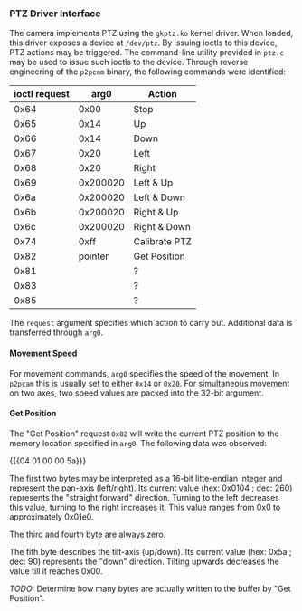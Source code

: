 ### PTZ Driver Interface

The camera implements PTZ using the `gkptz.ko` kernel driver. When loaded, this
driver exposes a device at `/dev/ptz`. By issuing ioctls to this device, PTZ
actions may be triggered. The command-line utility provided in `ptz.c` may be
used to issue such ioctls to the device. Through reverse engineering of the
`p2pcam` binary, the following commands were identified:

| ioctl request | arg0     | Action        |
| ------------- | -------- | ------------- |
|          0x64 |     0x00 | Stop          |
|          0x65 |     0x14 | Up            |
|          0x66 |     0x14 | Down          |
|          0x67 |     0x20 | Left          |
|          0x68 |     0x20 | Right         |
|          0x69 | 0x200020 | Left & Up     |
|          0x6a | 0x200020 | Left & Down   |
|          0x6b | 0x200020 | Right & Up    |
|          0x6c | 0x200020 | Right & Down  |
|          0x74 |     0xff | Calibrate PTZ |
|          0x82 |  pointer | Get Position  |
|          0x81 |          | ?             |
|          0x83 |          | ?             |
|          0x85 |          | ?             |

The `request` argument specifies which action to carry out. Additional data is
transferred through `arg0`.

#### Movement Speed

For movement commands, `arg0` specifies the speed of the movement. In `p2pcam`
this is usually set to either `0x14` or `0x20`. For simultaneous movement on
two axes, two speed values are packed into the 32-bit argument.

#### Get Position

The "Get Position" request `0x82` will write the current PTZ position to the
memory location specified in `arg0`. The following data was observed:

{{{04 01 00 00 5a}}}

The first two bytes may be interpreted as a 16-bit litte-endian integer and
represent the pan-axis (left/right). Its current value (hex: 0x0104 ; dec: 260)
represents the "straight forward" direction. Turning to the left decreases this
value, turning to the right increases it. This value ranges from 0x0 to
approximately 0x01e0.

The third and fourth byte are always zero.

The fith byte describes the tilt-axis (up/down). Its current value (hex: 0x5a ;
dec: 90) represents the "down" direction. Tilting upwards decreases the value
till it reaches 0x00.

*TODO:* Determine how many bytes are actually written to the buffer by "Get
Position".

